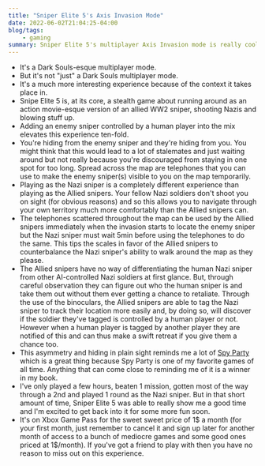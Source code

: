 ```yaml
---
title: "Sniper Elite 5's Axis Invasion Mode"
date: 2022-06-02T21:04:25-04:00
blog/tags:
    - gaming
summary: Sniper Elite 5's multiplayer Axis Invasion mode is really cool and here's a few reasons why.
---
```

- It's a Dark Souls-esque multiplayer mode.
- But it's not "just" a Dark Souls multiplayer mode.
- It's a much more interesting experience because of the context it takes place in.
- Snipe Elite 5 is, at its core, a stealth game about running around as an action movie-esque version of an allied WW2 sniper, shooting Nazis and blowing stuff up.
- Adding an enemy sniper controlled by a human player into the mix elevates this experience ten-fold.
- You're hiding from the enemy sniper and they're hiding from you. You might think that this would lead to a lot of stalemates and just waiting around but not really because you're discouraged from staying in one spot for too long. Spread across the map are telephones that you can use to make the enemy sniper(s) visible to you on the map temporarily.
- Playing as the Nazi sniper is a completely different experience than playing as the Allied snipers. Your fellow Nazi soldiers don't shoot you on sight (for obvious reasons) and so this allows you to navigate through your own territory much more comfortably than the Allied snipers can.
- The telephones scattered throughout the map can be used by the Allied snipers immediately when the invasion starts to locate the enemy sniper but the Nazi sniper must wait 5min before using the telephones to do the same. This tips the scales in favor of the Allied snipers to counterbalance the Nazi sniper's ability to walk around the map as they please.
- The Allied snipers have no way of differentiating the human Nazi sniper from other AI-controlled Nazi soldiers at first glance. But, through careful observation they can figure out who the human sniper is and take them out without them ever getting a chance to retaliate. Through the use of the binoculars, the Allied snipers are able to tag the Nazi sniper to track their location more easily and, by doing so, will discover if the soldier they've tagged is controlled by a human player or not. However when a human player is tagged by another player they are notified of this and can thus make a swift retreat if you give them a chance too.
- This asymmetry and hiding in plain sight reminds me a lot of [Spy Party](https://store.steampowered.com/app/329070/SpyParty/) which is a great thing because Spy Party is one of my favorite games of all time. Anything that can come close to reminding me of it is a winner in my book.
- I've only played a few hours, beaten 1 mission, gotten most of the way through a 2nd and played 1 round as the Nazi sniper. But in that short amount of time, Sniper Elite 5 was able to really show me a good time and I'm excited to get back into it for some more fun soon.
- It's on Xbox Game Pass for the sweet sweet price of 1$ a month (for your first month, just remember to cancel it and sign up later for another month of access to a bunch of mediocre games and some good ones priced at 1$/month). If you've got a friend to play with then you have no reason to miss out on this experience.
